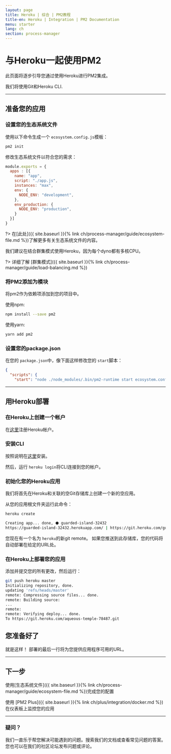 ```yaml
---
layout: page
title: Heroku | 综合 | PM2教程
title-en: Heroku | Integration | PM2 Documentation
menu: starter
lang: ch
section: process-manager
---
```


# 与Heroku一起使用PM2

此页面将逐步引导您通过使用Heroku进行PM2集成。

我们将使用Git和Heroku CLI.

---

## 准备您的应用

### 设置您的生态系统文件

使用以下命令生成一个 `ecosystem.config.js`模板：

```bash
pm2 init
```

修改生态系统文件以符合您的需求：

```javascript
module.exports = {
  apps : [{
    name: "app",
    script: "./app.js",
    instances: "max",
    env: {
      NODE_ENV: "development",
    },
    env_production: {
      NODE_ENV: "production",
    }
  }]
}
```

?> 在[此处]({{ site.baseurl }}{% link ch/process-manager/guide/ecosystem-file.md %})了解更多有关生态系统文件的内容。

我们建议在结合群集模式使用Heroku，因为每个dyno都有多核CPU。

?> 详细了解 [群集模式]({{ site.baseurl }}{% link ch/process-manager/guide/load-balancing.md %})

### 将PM2添加为模块

将pm2作为依赖项添加到您的项目中。

使用npm:

```bash
npm install --save pm2
```

使用yarn:

```bash
yarn add pm2
```

### 设置您的package.json

在您的 `package.json`中，像下面这样修改您的 `start`脚本：

```json
{
  "scripts": {
    "start": "node ./node_modules/.bin/pm2-runtime start ecosystem.config.js --env production"  }
```

---

## 用Heroku部署

### 在Heroku上创建一个帐户

在[这里](https://signup.heroku.com/)注册Heroku帐户。

### 安装CLI

按照说明在[这里](https://devcenter.heroku.com/articles/heroku-cli)安装。

然后，运行 `heroku login`将CLI连接到您的帐户。

### 初始化您的Heroku应用

我们将首先在Heroku和关联的空Git存储库上创建一个新的空应用。

从您的应用根文件夹运行此命令：
```bash
heroku create

Creating app... done, ⬢ guarded-island-32432
https://guarded-island-32432.herokuapp.com/ | https://git.heroku.com/guarded-island-32432.git
```

您现在有一个名为 `heroku`的新git remote。 如果您推送到此存储库，您的代码将自动部署在给定的URL处。

### 在Heroku上部署您的应用

添加并提交您的所有更改，然后运行：

```bash
git push heroku master
Initializing repository, done.
updating 'refs/heads/master'
remote: Compressing source files... done.
remote: Building source:
...
remote:
remote: Verifying deploy... done.
To https://git.heroku.com/aqueous-temple-78487.git
```

## 您准备好了

就是这样！ 部署的最后一行将为您提供应用程序可用的URL。

---

## 下一步

使用[生态系统文件]({{ site.baseurl }}{% link ch/process-manager/guide/ecosystem-file.md %})完成您的配置

使用 [PM2 Plus]({{ site.baseurl }}{% link ch/plus/integration/docker.md %})在仪表板上监控您的应用

---

### 疑问？

我们一直乐于帮您解决可能遇到的问题。搜索我们的文档或查看常见问题的答案。您也可以在我们的社区论坛发布问题或评论。